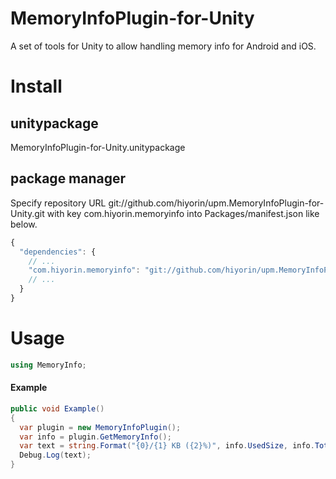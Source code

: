 # MemoryInfoPlugin-for-Unity
A set of tools for Unity to allow handling memory info for Android and iOS.

# Install
## unitypackage
MemoryInfoPlugin-for-Unity.unitypackage

## package manager
Specify repository URL git://github.com/hiyorin/upm.MemoryInfoPlugin-for-Unity.git with key com.hiyorin.memoryinfo into Packages/manifest.json like below.
```javascript
{
  "dependencies": {
    // ...
    "com.hiyorin.memoryinfo": "git://github.com/hiyorin/upm.MemoryInfoPlugin-for-Unity.git",
    // ...
  }
}
```


# Usage
```cs
using MemoryInfo;
```

#### Example
```cs
public void Example()
{
  var plugin = new MemoryInfoPlugin();
  var info = plugin.GetMemoryInfo();
  var text = string.Format("{0}/{1} KB ({2}%)", info.UsedSize, info.TotalSize, (int)(100f * info.UsedSize / info.TotalSize));
  Debug.Log(text);
}
```
